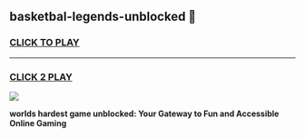 
## basketbal-legends-unblocked 👋
<h3>
<a href="https://premium.freeplayer.one?title=basketbal-legends-unblocked&ref=14F">CLICK TO PLAY</a></h3>
<hr>

<h3>
<a href="https://premium.freeplayer.one?title=basketbal-legends-unblocked&ref=14F">CLICK 2 PLAY</a>
  
</h3>

<a href="https://premium.freeplayer.one?title=basketbal-legends-unblocked&ref=12F/"><img src="https://clearcache.store/games.png"></a>


**worlds hardest game unblocked: Your Gateway to Fun and Accessible Online Gaming**
